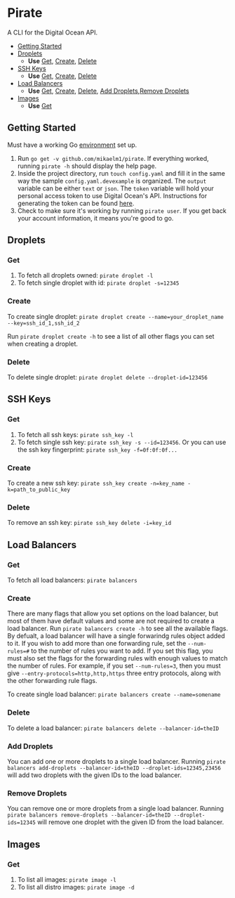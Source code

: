 # Pirate
A CLI for the Digital Ocean API. 

- [Getting Started](#getting-started)
- [Droplets](#droplets)
    - **Use** [Get](#get), [Create](#create), [Delete](#delete)
- [SSH Keys](#ssh-keys)
    - **Use** [Get](#get), [Create](#create), [Delete](#delete)
- [Load Balancers](#load-balancers)
    - **Use** [Get](#get), [Create](#create), [Delete](#delete), [Add Droplets](#add-droplets),[Remove Droplets](#remove-droplets)
- [Images](#images)
    - **Use** [Get](#get)

## Getting Started 

Must have a working Go [environment](https://golang.org/doc/install) set up.

1. Run `go get -v github.com/mikaelm1/pirate`. If everything worked, running `pirate -h` should display the help page.
2. Inside the project directory, run `touch config.yaml` and fill it in the same way the sample `config.yaml.devexample` is organized. The `output` variable can be either `text` or `json`. The `token` variable will hold your personal access token to use Digital Ocean's API. Instructions for generating the token can be found [here](https://www.digitalocean.com/community/tutorials/how-to-use-the-digitalocean-api-v2).
3. Check to make sure it's working by running `pirate user`. If you get back your account information, it means you're good to go. 

## Droplets

### Get 

1. To fetch all droplets owned: `pirate droplet -l`
2. To fetch single droplet with id: `pirate droplet -s=12345`

### Create

To create single droplet: `pirate droplet create --name=your_droplet_name --key=ssh_id_1,ssh_id_2`

Run `pirate droplet create -h` to see a list of all other flags you can set when creating a droplet.

### Delete

To delete single droplet: `pirate droplet delete --droplet-id=123456`

## SSH Keys

### Get

1. To fetch all ssh keys: `pirate ssh_key -l`
1. To fetch single ssh key: `pirate ssh_key -s --id=123456`. Or you can use the ssh key fingerprint: `pirate ssh_key -f=0f:0f:0f...`

### Create 

To create a new ssh key: `pirate ssh_key create -n=key_name -k=path_to_public_key`

### Delete

To remove an ssh key: `pirate ssh_key delete -i=key_id`

## Load Balancers

### Get

To fetch all load balancers: `pirate balancers`

### Create

There are many flags that allow you set options on the load balancer, but most of them have default values and some are not required to create a load balancer. Run `pirate balancers create -h` to see all the available flags. By defualt, a load balancer will have a single forwarindg rules object added to it. If you wish to add more than one forwarding rule, set the `--num-rules=#` to the number of rules you want to add. If you set this flag, you must also set the flags for the forwarding rules with enough values to match the number of rules. For example, if you set `--num-rules=3`, then you must give `--entry-protocols=http,http,https` three entry protocols, along with the other forwarding rule flags.

To create single load balancer: `pirate balancers create --name=somename`

### Delete

To delete a load balancer: `pirate balancers delete --balancer-id=theID`

### Add Droplets

You can add one or more droplets to a single load balancer. Running `pirate balancers add-droplets --balancer-id=theID --droplet-ids=12345,23456` will add two droplets with the given IDs to the load balancer.

### Remove Droplets

You can remove one or more droplets from a single load balancer. Running `pirate balancers remove-droplets --balancer-id=theID --droplet-ids=12345` will remove one droplet with the given ID from the load balancer.

## Images

### Get

1. To list all images: `pirate image -l`
2. To list all distro images: `pirate image -d`
